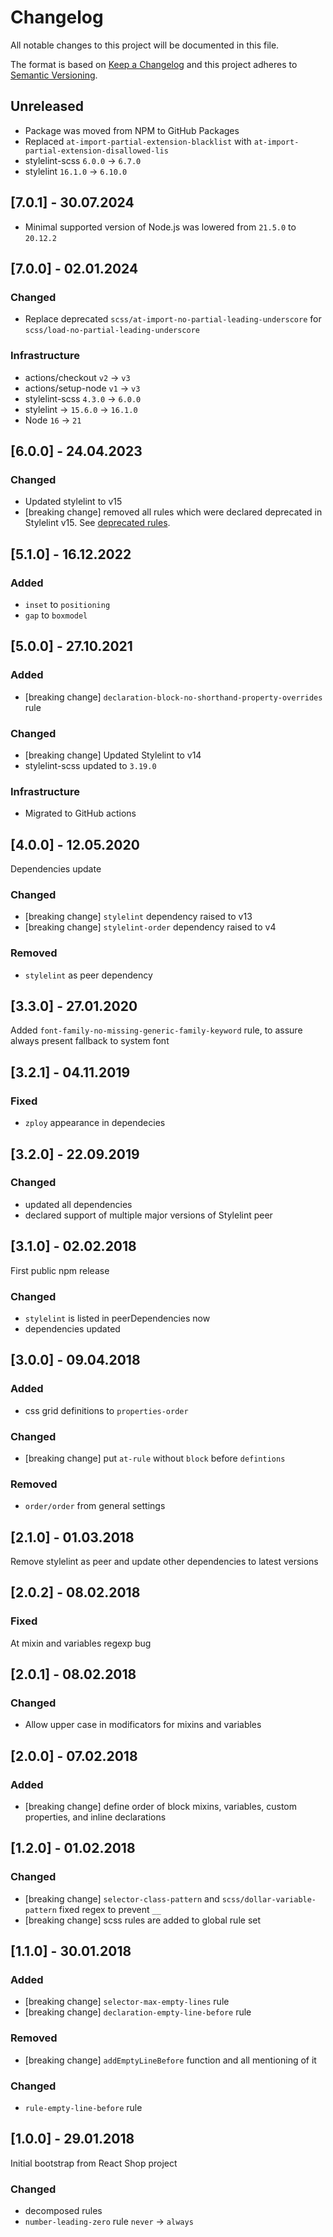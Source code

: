 # Changelog
All notable changes to this project will be documented in this file.

The format is based on [Keep a Changelog](http://keepachangelog.com/en/1.0.0/)
and this project adheres to [Semantic Versioning](http://semver.org/spec/v2.0.0.html).

## Unreleased

- Package was moved from NPM to GitHub Packages
- Replaced `at-import-partial-extension-blacklist` with `at-import-partial-extension-disallowed-lis`
- stylelint-scss `6.0.0` -> `6.7.0`
- stylelint `16.1.0` -> `6.10.0`

## [7.0.1] - 30.07.2024

- Minimal supported version of Node.js was lowered from `21.5.0` to `20.12.2`

## [7.0.0] - 02.01.2024

### Changed
- Replace deprecated `scss/at-import-no-partial-leading-underscore` for `scss/load-no-partial-leading-underscore`

### Infrastructure
- actions/checkout `v2` -> `v3`
- actions/setup-node `v1` -> `v3`
- stylelint-scss `4.3.0` -> `6.0.0`
- stylelint -> `15.6.0` -> `16.1.0`
- Node `16` -> `21`

## [6.0.0] - 24.04.2023

### Changed
- Updated stylelint to v15
- [breaking change] removed all rules which were declared deprecated in Stylelint v15. See [deprecated rules](https://github.com/stylelint/stylelint/blob/main/docs/user-guide/rules.md#deprecated).

## [5.1.0] - 16.12.2022

### Added
- `inset` to `positioning`
- `gap` to `boxmodel`

## [5.0.0] - 27.10.2021

### Added
- [breaking change] `declaration-block-no-shorthand-property-overrides` rule

### Changed
- [breaking change] Updated Stylelint to v14
- stylelint-scss updated to `3.19.0`

### Infrastructure
- Migrated to GitHub actions

## [4.0.0] - 12.05.2020

Dependencies update

### Changed
- [breaking change] `stylelint` dependency raised to v13
- [breaking change] `stylelint-order` dependency raised to v4

### Removed
- `stylelint` as peer dependency

## [3.3.0] - 27.01.2020

Added `font-family-no-missing-generic-family-keyword` rule, to assure always present fallback to system font

## [3.2.1] - 04.11.2019

### Fixed
- `zploy` appearance in dependecies

## [3.2.0] - 22.09.2019

### Changed
- updated all dependencies
- declared support of multiple major versions of Stylelint peer

## [3.1.0] - 02.02.2018

First public npm release

### Changed
- `stylelint` is listed in peerDependencies now
- dependencies updated

## [3.0.0] - 09.04.2018

### Added
- css grid definitions to `properties-order`

### Changed
- [breaking change] put `at-rule` without `block` before `defintions`

### Removed
- `order/order` from general settings

## [2.1.0] - 01.03.2018

Remove stylelint as peer and update other dependencies to latest versions

## [2.0.2] - 08.02.2018

### Fixed
At mixin and variables regexp bug

## [2.0.1] - 08.02.2018

### Changed
- Allow upper case in modificators for mixins and variables

## [2.0.0] - 07.02.2018

### Added
- [breaking change] define order of block mixins, variables, custom properties, and inline declarations

## [1.2.0] - 01.02.2018

### Changed
- [breaking change] `selector-class-pattern` and `scss/dollar-variable-pattern` fixed regex to prevent `__`
- [breaking change] scss rules are added to global rule set

## [1.1.0] - 30.01.2018

### Added
- [breaking change] `selector-max-empty-lines` rule
- [breaking change] `declaration-empty-line-before` rule

### Removed
- [breaking change] `addEmptyLineBefore` function and all mentioning of it

### Changed
- `rule-empty-line-before` rule

## [1.0.0] - 29.01.2018

Initial bootstrap from React Shop project

### Changed
- decomposed rules
- `number-leading-zero` rule `never` → `always`
